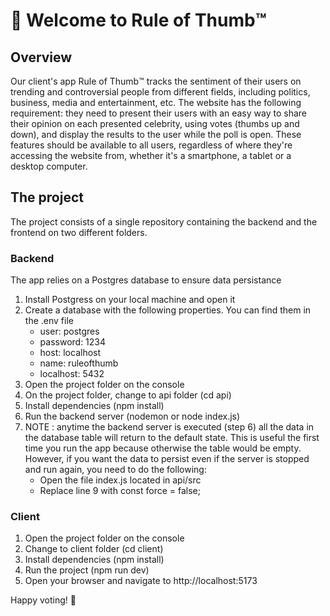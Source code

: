 # 👋 Welcome to Rule of Thumb™️

## Overview

Our client's app Rule of Thumb™️ tracks the sentiment of their users on trending and controversial people from different fields, including politics, business, media and entertainment, etc. The website has the following requirement: they need to present their users with an easy way to share their opinion on each presented celebrity, using votes (thumbs up and down), and display the results to the user while the poll is open. These features should be available to all users, regardless of where they're accessing the website from, whether it's a smartphone, a tablet or a desktop computer.

## The project

The project consists of a single repository containing the backend and the frontend on two different folders.

### Backend

The app relies on a Postgres database to ensure data persistance

1. Install Postgress on your local machine and open it
2. Create a database with the following properties. You can find them in the .env file
   - user: postgres
   - password: 1234
   - host: localhost
   - name: ruleofthumb
   - localhost: 5432
3. Open the project folder on the console
4. On the project folder, change to api folder (cd api)
5. Install dependencies (npm install)
6. Run the backend server (nodemon or node index.js)
7. NOTE : anytime the backend server is executed (step 6) all the data in the database table will return to the default state. This is useful the first time you run the app because otherwise the table would be empty. However, if you want the data to persist even if the server is stopped and run again, you need to do the following:
   - Open the file index.js located in api/src
   - Replace line 9 with const force = false;

### Client

1. Open the project folder on the console
2. Change to client folder (cd client)
3. Install dependencies (npm install)
4. Run the project (npm run dev)
5. Open your browser and navigate to http://localhost:5173

Happy voting! 🙌
